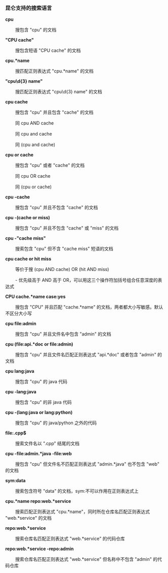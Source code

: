 ### 昆仑支持的搜索语言

**cpu**

&nbsp;&nbsp;&nbsp;&nbsp;&nbsp;&nbsp;&nbsp;&nbsp;搜包含 "cpu" 的文档

**"CPU cache"**

&nbsp;&nbsp;&nbsp;&nbsp;&nbsp;&nbsp;&nbsp;&nbsp;搜包含短语 "CPU cache" 的文档

**cpu.\*name**

&nbsp;&nbsp;&nbsp;&nbsp;&nbsp;&nbsp;&nbsp;&nbsp;搜匹配正则表达式 "cpu.*name" 的文档

**"cpu\d{3} name"**

&nbsp;&nbsp;&nbsp;&nbsp;&nbsp;&nbsp;&nbsp;&nbsp;搜匹配正则表达式 "cpu\d{3} name" 的文档

**cpu cache**

&nbsp;&nbsp;&nbsp;&nbsp;&nbsp;&nbsp;&nbsp;&nbsp;搜包含 "cpu" 并且包含 "cache" 的文档

&nbsp;&nbsp;&nbsp;&nbsp;&nbsp;&nbsp;&nbsp;&nbsp;同 cpu AND cache

&nbsp;&nbsp;&nbsp;&nbsp;&nbsp;&nbsp;&nbsp;&nbsp;同 cpu and cache

&nbsp;&nbsp;&nbsp;&nbsp;&nbsp;&nbsp;&nbsp;&nbsp;同 (cpu and cache)

**cpu or cache**

&nbsp;&nbsp;&nbsp;&nbsp;&nbsp;&nbsp;&nbsp;&nbsp;搜包含 "cpu" 或者 "cache" 的文档

&nbsp;&nbsp;&nbsp;&nbsp;&nbsp;&nbsp;&nbsp;&nbsp;同 cpu OR cache

&nbsp;&nbsp;&nbsp;&nbsp;&nbsp;&nbsp;&nbsp;&nbsp;同 (cpu or cache)

**cpu -cache**

&nbsp;&nbsp;&nbsp;&nbsp;&nbsp;&nbsp;&nbsp;&nbsp;搜包含 "cpu" 并且不包含 "cache" 的文档

**cpu -(cache or miss)**

&nbsp;&nbsp;&nbsp;&nbsp;&nbsp;&nbsp;&nbsp;&nbsp;搜包含 "cpu" 并且不包含 "cache" 或 "miss" 的文档

**cpu -"cache miss"**

&nbsp;&nbsp;&nbsp;&nbsp;&nbsp;&nbsp;&nbsp;&nbsp;搜索包含 "cpu" 但不含 "cache miss" 短语的文档

**cpu cache or hit miss**

&nbsp;&nbsp;&nbsp;&nbsp;&nbsp;&nbsp;&nbsp;&nbsp;等价于搜 (cpu AND cache) OR (hit AND miss)

&nbsp;&nbsp;&nbsp;&nbsp;&nbsp;&nbsp;&nbsp;&nbsp;- 优先级高于 AND 高于 OR，可以用这三个操作符加括号组合任意深度的表达式

**CPU cache.\*name case:yes**

&nbsp;&nbsp;&nbsp;&nbsp;&nbsp;&nbsp;&nbsp;&nbsp;搜包含 "CPU" 并且匹配 "cache.*name" 的文档，两者都大小写敏感。默认不区分大小写

**cpu file:admin**

&nbsp;&nbsp;&nbsp;&nbsp;&nbsp;&nbsp;&nbsp;&nbsp;搜包含 "cpu" 并且文件名中包含 "admin" 的文档

**cpu (file:api.\*doc or file:admin)**

&nbsp;&nbsp;&nbsp;&nbsp;&nbsp;&nbsp;&nbsp;&nbsp;搜包含 "cpu" 并且文件名匹配正则表达式 "api.*doc" 或者包含 "admin" 的文档

**cpu lang:java**

&nbsp;&nbsp;&nbsp;&nbsp;&nbsp;&nbsp;&nbsp;&nbsp;搜包含 "cpu" 的 java 代码

**cpu -lang:java**

&nbsp;&nbsp;&nbsp;&nbsp;&nbsp;&nbsp;&nbsp;&nbsp;搜包含 "cpu" 的非 java 代码

**cpu -(lang:java or lang:python)**

&nbsp;&nbsp;&nbsp;&nbsp;&nbsp;&nbsp;&nbsp;&nbsp;搜包含 "cpu" 的 java/python 之外的代码

**file:\.cpp$**

&nbsp;&nbsp;&nbsp;&nbsp;&nbsp;&nbsp;&nbsp;&nbsp;搜索文件名以 ".cpp" 结尾的文档

**cpu -file:admin.\*java -file:web**

&nbsp;&nbsp;&nbsp;&nbsp;&nbsp;&nbsp;&nbsp;&nbsp;搜包含 "cpu" 但文件名不匹配正则表达式 "admin.*java" 也不包含 "web" 的文档

**sym:data**

&nbsp;&nbsp;&nbsp;&nbsp;&nbsp;&nbsp;&nbsp;&nbsp;搜索包含符号 "data" 的文档，sym:不可以作用在正则表达式上

**cpu.\*name repo:web.\*service**

&nbsp;&nbsp;&nbsp;&nbsp;&nbsp;&nbsp;&nbsp;&nbsp;搜索匹配正则表达式 "cpu.*name"，同时所在仓库名匹配正则表达式 "web.*service" 的文档

**repo:web.\*service**

&nbsp;&nbsp;&nbsp;&nbsp;&nbsp;&nbsp;&nbsp;&nbsp;搜索仓库名匹配正则表达式 "web.*service" 的代码仓库

**repo:web.\*service -repo:admin**

&nbsp;&nbsp;&nbsp;&nbsp;&nbsp;&nbsp;&nbsp;&nbsp;搜索仓库名匹配正则表达式 "web.*service" 但名称中不包含 "admin" 的代码仓库
